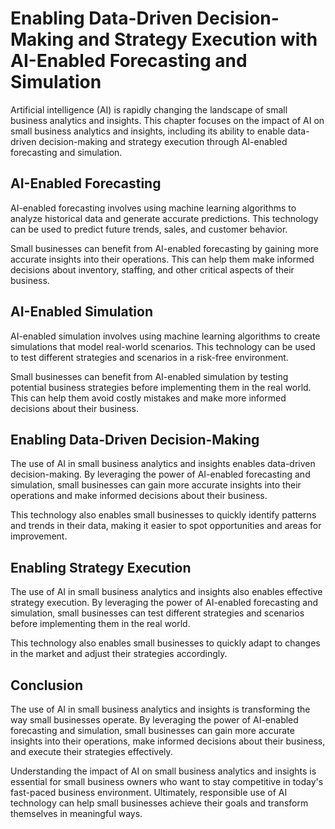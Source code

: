 Enabling Data-Driven Decision-Making and Strategy Execution with AI-Enabled Forecasting and Simulation
============================================================================================================================================================================

Artificial intelligence (AI) is rapidly changing the landscape of small business analytics and insights. This chapter focuses on the impact of AI on small business analytics and insights, including its ability to enable data-driven decision-making and strategy execution through AI-enabled forecasting and simulation.

AI-Enabled Forecasting
----------------------

AI-enabled forecasting involves using machine learning algorithms to analyze historical data and generate accurate predictions. This technology can be used to predict future trends, sales, and customer behavior.

Small businesses can benefit from AI-enabled forecasting by gaining more accurate insights into their operations. This can help them make informed decisions about inventory, staffing, and other critical aspects of their business.

AI-Enabled Simulation
---------------------

AI-enabled simulation involves using machine learning algorithms to create simulations that model real-world scenarios. This technology can be used to test different strategies and scenarios in a risk-free environment.

Small businesses can benefit from AI-enabled simulation by testing potential business strategies before implementing them in the real world. This can help them avoid costly mistakes and make more informed decisions about their business.

Enabling Data-Driven Decision-Making
------------------------------------

The use of AI in small business analytics and insights enables data-driven decision-making. By leveraging the power of AI-enabled forecasting and simulation, small businesses can gain more accurate insights into their operations and make informed decisions about their business.

This technology also enables small businesses to quickly identify patterns and trends in their data, making it easier to spot opportunities and areas for improvement.

Enabling Strategy Execution
---------------------------

The use of AI in small business analytics and insights also enables effective strategy execution. By leveraging the power of AI-enabled forecasting and simulation, small businesses can test different strategies and scenarios before implementing them in the real world.

This technology also enables small businesses to quickly adapt to changes in the market and adjust their strategies accordingly.

Conclusion
----------

The use of AI in small business analytics and insights is transforming the way small businesses operate. By leveraging the power of AI-enabled forecasting and simulation, small businesses can gain more accurate insights into their operations, make informed decisions about their business, and execute their strategies effectively.

Understanding the impact of AI on small business analytics and insights is essential for small business owners who want to stay competitive in today's fast-paced business environment. Ultimately, responsible use of AI technology can help small businesses achieve their goals and transform themselves in meaningful ways.


